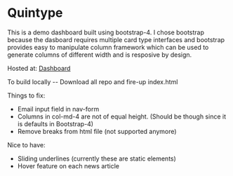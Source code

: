 # Quintype


This is a demo dashboard built using bootstrap-4. I chose bootstrap because the dasboard requires multiple card type interfaces and bootstrap provides easy to manipulate column framework which can be used to generate columns of different width and is resposive by design.


Hosted at: [Dashboard](https://14richa.github.io/quintype/)

To build locally -- Download all repo and fire-up index.html

Things to fix:
- Email input field in nav-form
- Columns in col-md-4 are not of equal height. (Should be though since it is defaults in Bootstrap-4)
- Remove breaks from html file (not supported anymore)

Nice to have:
- Sliding underlines (currently these are static elements)
- Hover feature on each news article